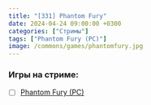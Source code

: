 ```yaml
---
title: "[331] Phantom Fury"
date: 2024-04-24 09:00:00 +0300
categories: ["Стримы"]
tags: ["Phantom Fury (PC)"]
image: /commons/games/phantomfury.jpg
---
```


### Игры на стриме:
+ [ ] [Phantom Fury (PC)](/tags/phantom-fury-pc)
